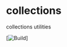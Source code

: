 # collections
collections  utilities

[![Build](https://github.com/xudid/collections/actions/workflows/php.yml/badge.svg)]


